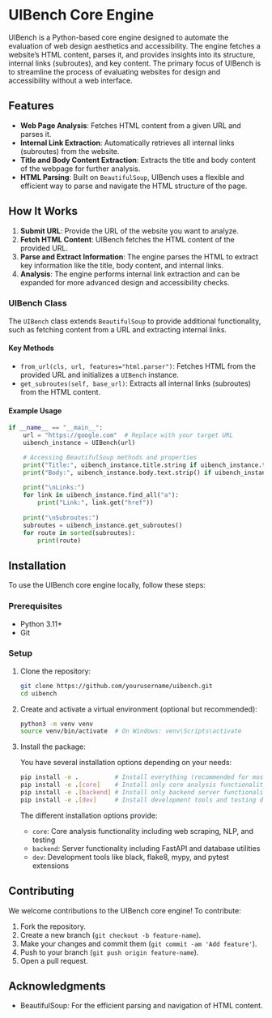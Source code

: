 # UIBench Core Engine

UIBench is a Python-based core engine designed to automate the evaluation of web design aesthetics and accessibility. The engine fetches a website’s HTML content, parses it, and provides insights into its structure, internal links (subroutes), and key content. The primary focus of UIBench is to streamline the process of evaluating websites for design and accessibility without a web interface.

## Features

- **Web Page Analysis**: Fetches HTML content from a given URL and parses it.
- **Internal Link Extraction**: Automatically retrieves all internal links (subroutes) from the website.
- **Title and Body Content Extraction**: Extracts the title and body content of the webpage for further analysis.
- **HTML Parsing**: Built on `BeautifulSoup`, UIBench uses a flexible and efficient way to parse and navigate the HTML structure of the page.

## How It Works

1. **Submit URL**: Provide the URL of the website you want to analyze.
2. **Fetch HTML Content**: UIBench fetches the HTML content of the provided URL.
3. **Parse and Extract Information**: The engine parses the HTML to extract key information like the title, body content, and internal links.
4. **Analysis**: The engine performs internal link extraction and can be expanded for more advanced design and accessibility checks.

### UIBench Class

The `UIBench` class extends `BeautifulSoup` to provide additional functionality, such as fetching content from a URL and extracting internal links.

#### Key Methods

- `from_url(cls, url, features="html.parser")`: Fetches HTML from the provided URL and initializes a `UIBench` instance.
- `get_subroutes(self, base_url)`: Extracts all internal links (subroutes) from the HTML content.

#### Example Usage

```python
if __name__ == "__main__":
    url = "https://google.com"  # Replace with your target URL
    uibench_instance = UIBench(url)

    # Accessing BeautifulSoup methods and properties
    print("Title:", uibench_instance.title.string if uibench_instance.title else "No title found")
    print("Body:", uibench_instance.body.text.strip() if uibench_instance.body else "No body content")
    
    print("\nLinks:")
    for link in uibench_instance.find_all("a"):
        print("Link:", link.get("href"))
    
    print("\nSubroutes:")
    subroutes = uibench_instance.get_subroutes()
    for route in sorted(subroutes):
        print(route)
```

## Installation

To use the UIBench core engine locally, follow these steps:

### Prerequisites

- Python 3.11+
- Git

### Setup

1. Clone the repository:

   ```bash
   git clone https://github.com/yourusername/uibench.git
   cd uibench
   ```

2. Create and activate a virtual environment (optional but recommended):

   ```bash
   python3 -m venv venv
   source venv/bin/activate  # On Windows: venv\Scripts\activate
   ```

3. Install the package:

   You have several installation options depending on your needs:

   ```bash
   pip install -e .          # Install everything (recommended for most users)
   pip install -e .[core]    # Install only core analysis functionality
   pip install -e .[backend] # Install only backend server functionality
   pip install -e .[dev]     # Install development tools and testing dependencies
   ```

   The different installation options provide:
   - `core`: Core analysis functionality including web scraping, NLP, and testing
   - `backend`: Server functionality including FastAPI and database utilities
   - `dev`: Development tools like black, flake8, mypy, and pytest extensions

## Contributing

We welcome contributions to the UIBench core engine! To contribute:

1. Fork the repository.
2. Create a new branch (`git checkout -b feature-name`).
3. Make your changes and commit them (`git commit -am 'Add feature'`).
4. Push to your branch (`git push origin feature-name`).
5. Open a pull request.

## Acknowledgments

- BeautifulSoup: For the efficient parsing and navigation of HTML content.
